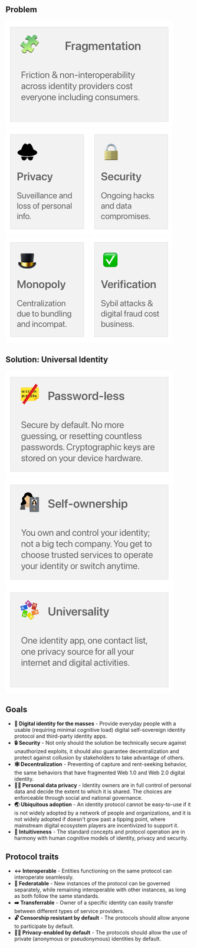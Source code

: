 <!-- 
[![Large Tile][large-tile]][large-tile-click][![LargeTile][large-tile]][large-tile-click][![LargeTile][large-tile]][large-tile-click]

[large-tile]: assets/images/large-tile.png
[large-tile-click]: http://example.com

[![Small Tile][small-tile]][small-tile-click][![Small Tile][small-tile]][small-tile-click][![Small Tile][small-tile]][small-tile-click]

[small-tile]: assets/images/small-tile.png
[small-tile-click]: http://example.com

[![Medium WideTile][medium-wide-tile]][medium-wide-tile-click][![Medium WideTile][medium-wide-tile]][medium-wide-tile-click][![Medium WideTile][medium-wide-tile]][medium-wide-tile-click]

[medium-wide-tile]: assets/images/medium-wide-tile.png
[medium-wide-tile-click]: http://example.com


[![Medium Tall Tile][medium-tall-tile]][medium-tall-tile-click][![Medium Tall Tile][medium-tall-tile]][medium-tall-tile-click][![Medium Tall Tile][medium-tall-tile]][medium-tall-tile-click]

[medium-tall-tile]: assets/images/medium-tall-tile.png
[medium-tall-tile-click]: http://example.com -->

## **Problem**

[![Problem - Fragmentation][problem-fragment-tile]][problem-fragment-tile-click]
[![Problem - Privacy][problem-privacy-tile]][problem-privacy-tile-click]
[![Problem - Security][problem-security-tile]][problem-security-tile-click]
[![Problem - Monopoly][problem-monopoly-tile]][problem-monopoly-tile-click]
[![Problem - Verification][problem-verification-tile]][problem-verification-tile-click]

[problem-fragment-tile]: assets/images/problem-fragment-tile.png
[problem-fragment-tile-click]: http://example.com
[problem-privacy-tile]: assets/images/problem-privacy-tile.png
[problem-privacy-tile-click]: http://example.com
[problem-security-tile]: assets/images/problem-security-tile.png
[problem-security-tile-click]: http://example.com
[problem-monopoly-tile]: assets/images/problem-monopoly-tile.png
[problem-monopoly-tile-click]: http://example.com
[problem-verification-tile]: assets/images/problem-verification-tile.png
[problem-verification-tile-click]: http://example.com

## **Solution: Universal Identity**

[![Solution - Password-less][solution-passwordless-tile]][solution-passwordless-tile-click]
[![Solution - Self-ownership][solution-self-own-tile]][solution-self-own-tile-click]
[![Solution - Universality][solution-universality-tile]][solution-universality-tile-click]

[solution-passwordless-tile]: assets/images/solution-passwordless-tile.png
[solution-passwordless-tile-click]: http://example.com
[solution-self-own-tile]: assets/images/solution-self-own-tile.png
[solution-self-own-tile-click]: http://example.com
[solution-universality-tile]: assets/images/solution-universality-tile.png
[solution-universality-tile-click]: http://example.com

## Goals

- **👥 Digital identity for the masses** - Provide everyday people with a usable (requiring minimal cognitive load) digital self-sovereign identity protocol and third-party identity apps.
- **🔒 Security** - Not only should the solution be technically secure against unauthorized exploits, it should also guarantee decentralization and protect against collusion by stakeholders to take advantage of others.
- **🕸 Decentralization** - Preventing of capture and rent-seeking behavior, the same behaviors that have fragmented Web 1.0 and Web 2.0 digital identity.
- **🦸‍♀️ Personal data privacy** - Identity owners are in full control of personal data and decide the extent to which it is shared. The choices are enforceable through social and national governance.
- **🌏 Ubiquitous adoption** - An identity protocol cannot be easy-to-use if it is not widely adopted by a network of people and organizations, and it is not widely adopted if doesn't grow past a tipping point, where mainstream digital ecosystem players are incentivized to support it.
- **🧠 Intuitiveness** - The standard concepts and protocol operation are in harmony with human cognitive models of identity, privacy and security.

## Protocol traits

- **↔️ Interoperable** - Entities functioning on the same protocol can interoperate seamlessly.
- **🔗 Federatable** - New instances of the protocol can be governed separately, while remaining interoperable with other instances, as long as both follow the same standards.
- **➡️ Transferrable** - Owner of a specific identity can easily transfer between different types of service providers.
- **🔓 Censorship resistant by default** - The protocols should allow anyone to participate by default.
- **🦸‍♂️ Privacy-enabled by default** - The protocols should allow the use of private (anonymous or pseudonymous) identities by default.
